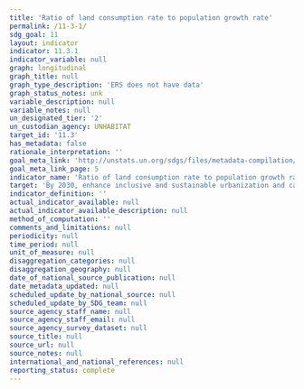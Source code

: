 ```yaml
---
title: 'Ratio of land consumption rate to population growth rate'
permalink: /11-3-1/
sdg_goal: 11
layout: indicator
indicator: 11.3.1
indicator_variable: null
graph: longitudinal
graph_title: null
graph_type_description: 'ERS does not have data'
graph_status_notes: unk
variable_description: null
variable_notes: null
un_designated_tier: '2'
un_custodian_agency: UNHABITAT
target_id: '11.3'
has_metadata: false
rationale_interpretation: ''
goal_meta_link: 'http://unstats.un.org/sdgs/files/metadata-compilation/Metadata-Goal-11.pdf'
goal_meta_link_page: 5
indicator_name: 'Ratio of land consumption rate to population growth rate'
target: 'By 2030, enhance inclusive and sustainable urbanization and capacity for participatory, integrated and sustainable human settlement planning and management in all countries.'
indicator_definition: ''
actual_indicator_available: null
actual_indicator_available_description: null
method_of_computation: ''
comments_and_limitations: null
periodicity: null
time_period: null
unit_of_measure: null
disaggregation_categories: null
disaggregation_geography: null
date_of_national_source_publication: null
date_metadata_updated: null
scheduled_update_by_national_source: null
scheduled_update_by_SDG_team: null
source_agency_staff_name: null
source_agency_staff_email: null
source_agency_survey_dataset: null
source_title: null
source_url: null
source_notes: null
international_and_national_references: null
reporting_status: complete
---
```

